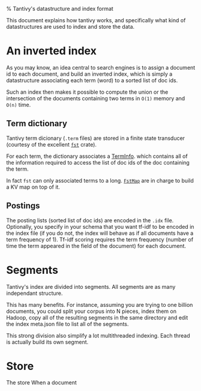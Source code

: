 % Tantivy's datastructure and index format

This document explains how tantivy works, and specifically 
what kind of datastructures are used to index and store the data.

# An inverted index

As you may know, an idea central to search engines is to assign a document id 
to each document, and build an inverted index, which is simply
a datastructure associating each term (word) to a sorted list of doc ids.   

Such an index then makes it possible to compute the union or
the intersection of the documents containing two terms
in `O(1)` memory and `O(n)` time.

## Term dictionary

Tantivy term dicionary (`.term` files) are stored in
a finite state transducer (courtesy of the excellent
[`fst`](https://github.com/BurntSushi/fst) crate).

For each term, the dictionary associates
a [TermInfo](http://fulmicoton.com/tantivy/tantivy/postings/struct.TermInfo.html). 
which contains all of the information required to access the list of doc ids of the doc containing
the term.

In fact `fst` can only associated terms to a long. [`FstMap`](https://github.com/fulmicoton/tantivy/blob/master/src/datastruct/fstmap.rs) are
in charge to build a KV map on top of it.  


## Postings

The posting lists (sorted list of doc ids) are encoded in the `.idx` file.
Optionally, you specify in your schema that you want tf-idf to be encoded
in the index file (if you do not, the index will behave as if all documents
have a term frequency of 1).
Tf-idf scoring requires the term frequency (number of time the term appeared in the field of the document)
for each document.


# Segments

Tantivy's index are divided into segments.
All segments are as many independant structure.

This has many benefits. For instance, assuming you are
trying to one billion documents, you could split
your corpus into N pieces, index them on Hadoop, copy all
of the resulting segments in the same directory 
and edit the index meta.json file to list all of the segments.

This strong division also simplify a lot multithreaded indexing.
Each thread is actually build its own segment.


## 

# Store

The store 
When a document  